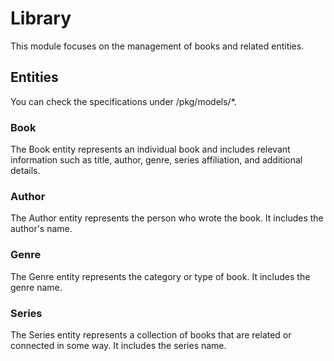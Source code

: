 # Library

This module focuses on the management of books and related entities.

## Entities
You can check the specifications under /pkg/models/*.

### Book
The Book entity represents an individual book and includes relevant information such as title, author, genre, series affiliation, and additional details.

### Author
The Author entity represents the person who wrote the book. It includes the author's name.

### Genre
The Genre entity represents the category or type of book. It includes the genre name.

### Series
The Series entity represents a collection of books that are related or connected in some way. It includes the series name.
